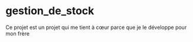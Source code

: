 # gestion_de_stock
Ce projet est un projet qui me tient à cœur parce que je le développe pour mon frère
